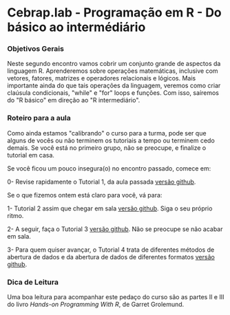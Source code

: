 #  Cebrap.lab - Programação em R - Do básico ao intermédiário

### Objetivos Gerais

Neste segundo encontro vamos cobrir um conjunto grande de aspectos da linguagem R. Aprenderemos sobre operações matemáticas, inclusive com vetores, fatores, matrizes e operadores relacionais e lógicos. Mais importante ainda do que tais operações da linguagem, veremos como criar claúsula condicionais, "while" e "for" loops e funções. Com isso, saíremos do "R básico" em direção ao "R intermediário".

### Roteiro para a aula

Como ainda estamos "calibrando" o curso para a turma, pode ser que alguns de vocês ou não terminem os tutoriais a tempo ou terminem cedo demais. Se você está no primeiro grupo, não se preocupe, e finalize o tutorial em casa.

Se você ficou um pouco insegura(o) no encontro passado, comece em:

0- Revise rapidamente o Tutorial 1, da aula passada [versão github](https://github.com/leobarone/cebrap_lab_cetic_programacao_r/blob/master/tutorials/tutorial01.md).

Se o que fizemos ontem está claro para você, vá para:

1- Tutorial 2 assim que chegar em sala [versão github](https://github.com/leobarone/cebrap_lab_cetic_programacao_r/blob/master/tutorials/tutorial02.md). Siga o seu próprio ritmo.

2- A seguir, faça o Tutorial 3 [versão github](https://github.com/leobarone/cebrap_lab_cetic_programacao_r/blob/master/tutorials/tutorial03.md). Não se preocupe se não acabar em sala.

3- Para quem quiser avançar, o Tutorial 4 trata de diferentes métodos de abertura de dados e da abertura de dados de diferentes formatos [versão github](https://github.com/leobarone/cebrap_lab_cetic_programacao_r/blob/master/tutorials/tutorial04.md).

### Dica de Leitura

Uma boa leitura para acompanhar este pedaço do curso são as partes II e III do livro _Hands-on Programming With R_, de Garret Grolemund.
